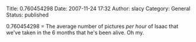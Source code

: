 Title: 0.760454298
Date: 2007-11-24 17:32
Author: slacy
Category: General
Status: published

0.760454298 = The average number of pictures *per hour* of Isaac that
we've taken in the 6 months that he's been alive. Oh my.
